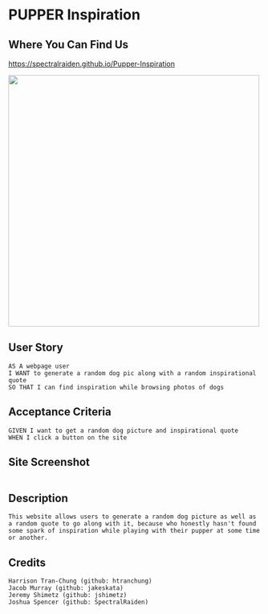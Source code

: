 # PUPPER Inspiration

## Where You Can Find Us
https://spectralraiden.github.io/Pupper-Inspiration

<img src="./assets/images/page.png" width="500" height="500"> 

## User Story
```
AS A webpage user 
I WANT to generate a random dog pic along with a random inspirational quote
SO THAT I can find inspiration while browsing photos of dogs
```
## Acceptance Criteria
```
GIVEN I want to get a random dog picture and inspirational quote
WHEN I click a button on the site
```

## Site Screenshot
```
```

## Description
```
This website allows users to generate a random dog picture as well as a random quote to go along with it, because who honestly hasn't found some spark of inspiration while playing with their pupper at some time or another.
```
## Credits
```
Harrison Tran-Chung (github: htranchung)
Jacob Murray (github: jakeskata)
Jeremy Shimetz (github: jshimetz)
Joshua Spencer (github: SpectralRaiden)
```

